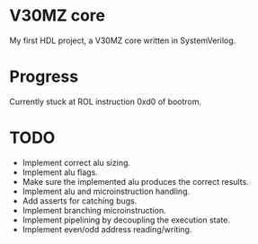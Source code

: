 # V30MZ core

My first HDL project, a V30MZ core written in SystemVerilog.

# Progress

Currently stuck at ROL instruction 0xd0 of bootrom.

# TODO

* Implement correct alu sizing.
* Implement alu flags.
* Make sure the implemented alu produces the correct results.
* Implement alu and microinstruction handling.
* Add asserts for catching bugs.
* Implement branching microinstruction.
* Implement pipelining by decoupling the execution state.
* Implement even/odd address reading/writing.
